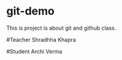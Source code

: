 # git-demo
This is project is about git and github class.

#Teacher
Shradhha Khapra

#Student
Archi Verma
